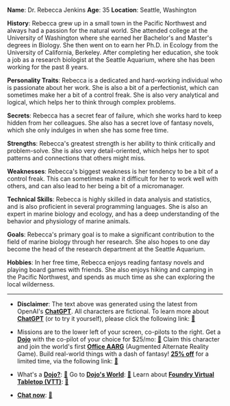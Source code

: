 **Name**: Dr. Rebecca Jenkins
**Age**: 35
**Location**: Seattle, Washington

**History**:
Rebecca grew up in a small town in the Pacific Northwest and always had a passion for the natural world. She attended college at the University of Washington where she earned her Bachelor's and Master's degrees in Biology. She then went on to earn her Ph.D. in Ecology from the University of California, Berkeley. After completing her education, she took a job as a research biologist at the Seattle Aquarium, where she has been working for the past 8 years.

**Personality Traits**:
Rebecca is a dedicated and hard-working individual who is passionate about her work. She is also a bit of a perfectionist, which can sometimes make her a bit of a control freak. She is also very analytical and logical, which helps her to think through complex problems.

**Secrets**:
Rebecca has a secret fear of failure, which she works hard to keep hidden from her colleagues. She also has a secret love of fantasy novels, which she only indulges in when she has some free time.

**Strengths**:
Rebecca's greatest strength is her ability to think critically and problem-solve. She is also very detail-oriented, which helps her to spot patterns and connections that others might miss.

**Weaknesses**:
Rebecca's biggest weakness is her tendency to be a bit of a control freak. This can sometimes make it difficult for her to work well with others, and can also lead to her being a bit of a micromanager.

**Technical Skills**:
Rebecca is highly skilled in data analysis and statistics, and is also proficient in several programming languages. She is also an expert in marine biology and ecology, and has a deep understanding of the behavior and physiology of marine animals.

**Goals**:
Rebecca's primary goal is to make a significant contribution to the field of marine biology through her research. She also hopes to one day become the head of the research department at the Seattle Aquarium.

**Hobbies**:
In her free time, Rebecca enjoys reading fantasy novels and playing board games with friends. She also enjoys hiking and camping in the Pacific Northwest, and spends as much time as she can exploring the local wilderness.

---
* **Disclaimer**: The text above was generated using the latest from OpenAI's [**ChatGPT**](https://openai.com/blog/chatgpt/).  All characters are fictional.  To learn more about [**ChatGPT**](https://openai.com/blog/chatgpt/) (or to try it yourself), please click the following link: [:closed_book:](https://openai.com/blog/chatgpt/)

* Missions are to the lower left of your screen, co-pilots to the right. Get a [**Dojo**](https://workmates.live/marketplace) with the co-pilot of your choice for $25/mo: [:green_book:](https://workmates.live/marketplace) Claim this character and join the world's first [**Office AARG**](https://dojos.world) (Augmented Alternate Reality Game). Build real-world things with a dash of fantasy! [**25% off**](https://blog.workmates.live/deal-on-a-dojo) for a limited time, via the following link: [:green_book:](https://blog.workmates.live/deal-on-a-dojo) 

* What's a [**Dojo?**](https://workdojos.com): [:blue_book:](https://workdojos.com)  Go to [**Dojo's World**](https://dojos.world): [:blue_book:](https://dojos.world)  Learn about [**Foundry Virtual Tabletop (VTT)**](https://foundryvtt.com): [:closed_book:](https://foundryvtt.com/)

* [**Chat now**](https://chat.workmates.live/channel/support): [:ledger:](https://chat.workmates.live/channel/support)